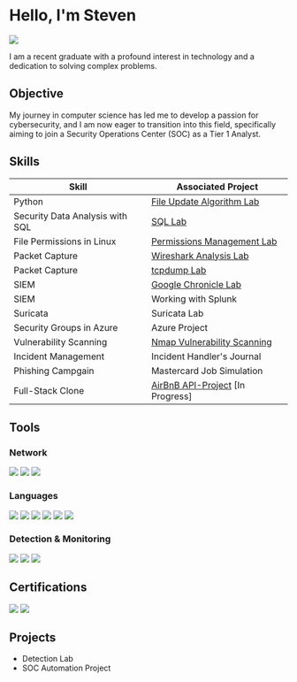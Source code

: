 # Hello, I'm Steven
<a href="https://www.linkedin.com/in/steven-salinas-b372a5119"><img src="https://img.shields.io/badge/-LinkedIn-0072b1?&style=for-the-badge&logo=linkedin&logoColor=white" /></a>



I am a recent graduate with a profound interest in technology and a dedication to solving complex problems.

## Objective


My journey in computer science has led me to develop a passion for cybersecurity, and I am now eager to transition into this field, specifically aiming to join a Security Operations Center (SOC) as a Tier 1 Analyst.

## Skills


| Skill                                         | Associated Project         |
|-----------------------------------------------|----------------------------|
| Python           | <a href="https://github.com/srsalina/Python-Lab/blob/main/README.md">File Update Algorithm Lab</a>|
| Security Data Analysis with SQL | <a href="https://github.com/srsalina/SQL-Lab/blob/main/README.md">SQL Lab</a>|
| File Permissions in Linux         | <a href="https://github.com/srsalina/File-Permissions-Linux/blob/main/README.md">Permissions Management Lab</a>|
| Packet Capture      |<a href="https://github.com/srsalina/Wireshark-Lab/blob/main/README.md"> Wireshark Analysis Lab</a>|
| Packet Capture        | <a href="https://github.com/srsalina/tcpdump-lab/blob/main/README.md">tcpdump Lab</a>|
| SIEM            | <a href="https://github.com/srsalina/Chronicle_lab">Google Chronicle Lab</b>|
| SIEM            | Working with Splunk|
| Suricata| Suricata Lab | 
| Security Groups in Azure                  | Azure Project|
| Vulnerability Scanning | <a href="https://github.com/srsalina/Scanning-with-Nmap/blob/main/README.md">Nmap Vulnerability Scanning</a>|
| Incident Management| Incident Handler's Journal|
| Phishing Campgain| Mastercard Job Simulation|
| Full-Stack Clone | <a href="https://github.com/srsalina/API-Project">AirBnB API-Project</a> [In Progress]|


## Tools


### Network
<div>
    <img src="https://img.shields.io/badge/-Wireshark-1679A7?&style=for-the-badge&logo=Wireshark&logoColor=white" />
    <img src="https://img.shields.io/badge/-Nmap-4682B4?&style=for-the-badge&logo=Nmap&logoColor=white" />
    <img src="https://img.shields.io/badge/-tcpdump-000000?&style=for-the-badge&logo=tcpdump&logoColor=white" />


</div>

### Languages
<div>
   <img src="https://img.shields.io/badge/-JavaScript-F7DF1E?&style=for-the-badge&logo=JavaScript&logoColor=black" />
    <img src="https://img.shields.io/badge/-SQL-4479A1?&style=for-the-badge&logo=MySQL&logoColor=white" />
    <img src="https://img.shields.io/badge/-HTML5-E34F26?&style=for-the-badge&logo=HTML5&logoColor=white" />
<img src="https://img.shields.io/badge/-CSS3-1572B6?&style=for-the-badge&logo=CSS3&logoColor=white" />
<img src="https://img.shields.io/badge/-Python-3776AB?&style=for-the-badge&logo=Python&logoColor=white" />
<img src="https://img.shields.io/badge/-Bash-4EAA25?&style=for-the-badge&logo=GNU-Bash&logoColor=white" />


</div>

### Detection & Monitoring
<div>
    <img src="https://img.shields.io/badge/-Microsoft_Sentinel-0078D4?&style=for-the-badge&logo=Microsoft&logoColor=white" />
    <img src="https://img.shields.io/badge/-Splunk-000000?&style=for-the-badge&logo=Splunk&logoColor=white" />
    <img src="https://img.shields.io/badge/-Google%20Chronicle-4285F4?&style=for-the-badge&logo=google&logoColor=white" />

    
</div>

## Certifications

<div>
<img src="https://img.shields.io/badge/-Security%2B-FF0000?&style=for-the-badge&logo=CompTIA&logoColor=white" />
<img src="https://img.shields.io/badge/Google%20Cybersecurity-4285F4?&style=for-the-badge&logo=Google&logoColor=white" />

</div>

## Projects
- Detection Lab
- SOC Automation Project
